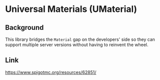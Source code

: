 # Universal Materials (UMaterial)
## Background
This library bridges the `Material` gap on the developers' side so they can support multiple server versions without having to reinvent the wheel.
## Link
https://www.spigotmc.org/resources/62851/
